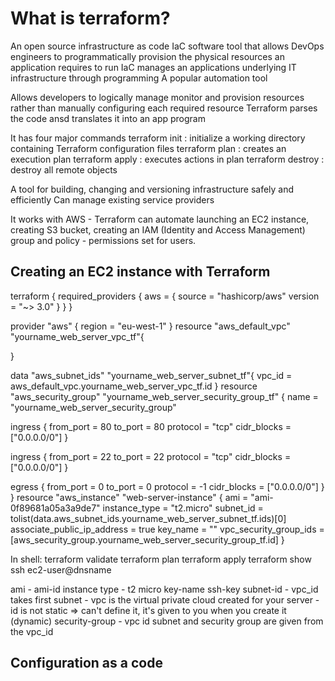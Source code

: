 # What is terraform?

An open source infrastructure as code IaC software tool that allows DevOps engineers to programmatically provision the physical resources an application requires to run
IaC manages an applications underlying IT infrastructure through programming
A popular automation tool

Allows developers to logically manage monitor and provision resources rather than manually configuring each required resource
Terraform parses the code ansd translates it into an app program

It has four major commands
terraform init : initialize a working directory containing Terraform configuration files
terraform plan : creates an execution plan
terraform apply : executes actions in plan
terraform destroy : destroy all remote objects 


A tool for building, changing and versioning infrastructure safely and efficiently
Can manage existing service providers

It works with AWS - Terraform can automate launching an EC2 instance, creating S3 bucket, creating an IAM (Identity and Access Management) group and policy - permissions set for users.


## Creating an EC2 instance with Terraform

terraform {
  required_providers {
    aws = {
      source = "hashicorp/aws"
      version = "~> 3.0"
    }
  }
}

provider "aws" {
  region = "eu-west-1"
}
resource "aws_default_vpc" "yourname_web_server_vpc_tf"{

}

data "aws_subnet_ids" "yourname_web_server_subnet_tf"{
  vpc_id = aws_default_vpc.yourname_web_server_vpc_tf.id
}
resource "aws_security_group" "yourname_web_server_security_group_tf" {
   name = "yourname_web_server_security_group"


   ingress {
    from_port = 80
    to_port = 80
    protocol = "tcp"
    cidr_blocks = ["0.0.0.0/0"]
   }

   ingress {
    from_port = 22
    to_port = 22
    protocol = "tcp"
    cidr_blocks = ["0.0.0.0/0"]
   }

   egress {
    from_port = 0
    to_port = 0
    protocol = -1
    cidr_blocks = ["0.0.0.0/0"]
   }
}
resource "aws_instance" "web-server-instance" {
  ami = "ami-0f89681a05a3a9de7"
  instance_type = "t2.micro"
  subnet_id = tolist(data.aws_subnet_ids.yourname_web_server_subnet_tf.ids)[0]
  associate_public_ip_address = true
  key_name = ""
  vpc_security_group_ids = [aws_security_group.yourname_web_server_security_group_tf.id]
}

In shell:
terraform validate
terraform plan
terraform apply
terraform show
ssh ec2-user@dnsname




ami - ami-id
instance type - t2 micro
key-name ssh-key
subnet-id - vpc_id takes first subnet - vpc is the virtual private cloud created for your server - id is not static => can't define it, it's given to you when you create it (dynamic)
security-group - vpc id
subnet and security group are given from the vpc_id

## Configuration as a code